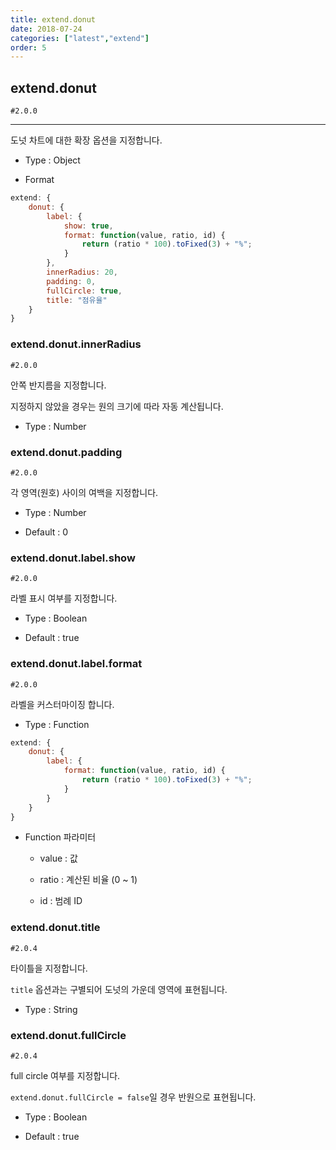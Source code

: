 ```yaml
---
title: extend.donut
date: 2018-07-24
categories: ["latest","extend"]
order: 5
---
```


## extend.donut

`#2.0.0`

---

도넛 차트에 대한 확장 옵션을 지정합니다.

* Type : Object

* Format
```javascript
extend: {
	donut: {
		label: {
			show: true,
			format: function(value, ratio, id) {
				return (ratio * 100).toFixed(3) + "%";
			}
		},
		innerRadius: 20,
		padding: 0,
		fullCircle: true,
		title: "점유율"
	}
}
```

### extend.donut.innerRadius

`#2.0.0`

안쪽 반지름을 지정합니다.

지정하지 않았을 경우는 원의 크기에 따라 자동 계산됩니다.

* Type : Number


### extend.donut.padding

`#2.0.0`

각 영역(원호) 사이의 여백을 지정합니다.

* Type : Number

* Default : 0


### extend.donut.label.show

`#2.0.0`

라벨 표시 여부를 지정합니다.

* Type : Boolean

* Default : true


### extend.donut.label.format

`#2.0.0`

라벨을 커스터마이징 합니다.

* Type : Function
```javascript
extend: {
	donut: {
		label: {
			format: function(value, ratio, id) {
				return (ratio * 100).toFixed(3) + "%";
			}
		}
	}
}
```

* Function 파라미터

	* value : 값

	* ratio : 계산된 비율 (0 ~ 1)

	* id : 범례 ID


### extend.donut.title

`#2.0.4`

타이틀을 지정합니다.

`title` 옵션과는 구별되어 도넛의 가운데 영역에 표현됩니다.

* Type : String


### extend.donut.fullCircle

`#2.0.4`

full circle 여부를 지정합니다.

`extend.donut.fullCircle = false`일 경우 반원으로 표현됩니다.

* Type : Boolean

* Default : true

